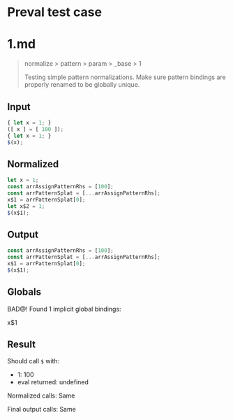 # Preval test case

# 1.md

> normalize > pattern > param > _base > 1
>
> Testing simple pattern normalizations. Make sure pattern bindings are properly renamed to be globally unique.

## Input

`````js filename=intro
{ let x = 1; } 
([ x ] = [ 100 ]);
{ let x = 1; }
$(x);
`````

## Normalized

`````js filename=intro
let x = 1;
const arrAssignPatternRhs = [100];
const arrPatternSplat = [...arrAssignPatternRhs];
x$1 = arrPatternSplat[0];
let x$2 = 1;
$(x$1);
`````

## Output

`````js filename=intro
const arrAssignPatternRhs = [100];
const arrPatternSplat = [...arrAssignPatternRhs];
x$1 = arrPatternSplat[0];
$(x$1);
`````

## Globals

BAD@! Found 1 implicit global bindings:

x$1

## Result

Should call `$` with:
 - 1: 100
 - eval returned: undefined

Normalized calls: Same

Final output calls: Same
